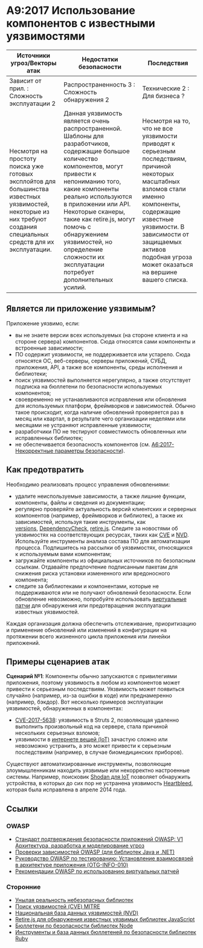 # A9:2017 Использование компонентов с известными уязвимостями

| Источники угроз/Векторы атак | Недостатки безопасности           | Последствия               |
| -- | -- | -- |
| Зависит от прил. : Сложность эксплуатации 2 | Распространенность 3 : Сложность обнаружения 2 | Технические 2 : Для бизнеса ? |
| Несмотря на простоту поиска уже готовых эксплойтов для большинства известных уязвимостей, некоторые из них требуют создания специальных средств для их эксплуатации. | Данная уязвимость является очень распространенной. Шаблоны для разработчиков, содержащие большое количество компонентов, могут привести к непониманию того, какие компоненты  реально используются в приложении или API. Некоторые сканеры, такие как retire.js, могут помочь с обнаружением уязвимостей, но определение сложности их эксплуатации потребует дополнительных усилий.| Несмотря на то, что не все уязвимости приводят к серьезным последствиям, причиной некоторых масштабных взломов стали именно компоненты, содержащие известные уязвимости. В зависимости от защищаемых активов подобная угроза может оказаться на вершине вашего списка. |

## Является ли приложение уязвимым?

Приложение уязвимо, если:

* вы не знаете версии всех используемых (на стороне клиента и на стороне сервера) компонентов. Сюда относятся сами компоненты и встроенные зависимости;
* ПО содержит уязвимости, не поддерживается или устарело. Сюда относятся ОС, веб-серверы, серверы приложений, СУБД, приложения, API, а также все компоненты, среды исполнения и библиотеки;
* поиск уязвимостей выполняется нерегулярно, а также отсутствует подписка на бюллетени по безопасности используемых компонентов;
* своевременно не устанавливаются исправления или обновления для используемых платформ, фреймворков и зависимостей. Обычно такое происходит, когда наличие обновлений проверяется раз в месяц или квартал, в результате чего организации неделями или месяцами не устраняют исправленные уязвимости;
* разработчики ПО не тестируют совместимость обновленных или исправленных библиотек;
* не обеспечивается безопасность компонентов (см. [A6:2017-Некорректные параметры безопасности](0xa6-security-misconfiguration.md)).

## Как предотвратить

Необходимо реализовать процесс управления обновлениями:

* удалите неиспользуемые зависимости, а также лишние функции, компоненты, файлы и сведения из документации;
* регулярно проверяйте актуальность версий клиентских и серверных компонентов (например, фреймворков и библиотек), а также их зависимостей, используя такие инструменты, как [versions](http://www.mojohaus.org/versions-maven-plugin/), [DependencyCheck](https://owasp.org/www-project-dependency-check/), [retire.js](https://github.com/retirejs/retire.js/). Следите за новостями об уязвимостях на соответствующих ресурсах, таких как [CVE](https://cve.mitre.org/) и [NVD](https://nvd.nist.gov/). Используйте инструменты анализа состава ПО для автоматизации процесса. Подпишитесь на рассылки об уязвимостях, относящихся к используемым вами компонентам;
* загружайте компоненты из официальных источников по безопасным ссылкам. Отдавайте предпочтение подписанным пакетам для снижения риска установки измененного или вредоносного компонента;
* следите за библиотеками и компонентами, которые не поддерживаются или не получают обновлений безопасности. Если обновление невозможно, попробуйте использовать [виртуальные патчи](https://owasp.org/www-community/Virtual_Patching_Best_Practices#What_is_a_Virtual_Patch.3F) для обнаружения или предотвращения эксплуатации известных уязвимостей.

Каждая организация должна обеспечить отслеживание, приоритизацию и применение обновлений или изменений в конфигурации на протяжении всего жизненного цикла приложения или линейки приложений.

## Примеры сценариев атак

**Сценарий №1**: Компоненты обычно запускаются с привилегиями приложения, поэтому уязвимость в любом из компонентов может привести к серьезным последствиям. Уязвимость может появиться случайно (например, из-за ошибки в коде) или преднамеренно (например, бэкдор). Вот несколько примеров эксплуатации уязвимостей, обнаруженных в компонентах:

* [CVE-2017-5638](https://cve.mitre.org/cgi-bin/cvename.cgi?name=CVE-2017-5638): уязвимость в Struts 2, позволяющая удаленно выполнить произвольный код на сервере, стала причиной нескольких серьезных взломов;
* уязвимости в [интернете вещей (IoT)](https://en.wikipedia.org/wiki/Internet_of_things) зачастую сложно или невозможно устранить, а это может привести к серьезным последствиям (например, в случае биомедицинских приборов).

Существуют автоматизированные инструменты, позволяющие злоумышленникам находить уязвимые или некорректно настроенные системы. Например, поисковик [Shodan для IoT](https://www.shodan.io/) позволяет обнаружить устройства, в которых до сих пор не устранена уязвимость [Heartbleed](https://en.wikipedia.org/wiki/Heartbleed), которая была исправлена в апреле 2014 года.

## Ссылки

### OWASP

* [Стандарт подтверждения безопасности приложений OWASP: V1 Архитектура, разработка и моделирование угроз](https://github.com/OWASP/ASVS/blob/v4.0.2/4.0/en/0x10-V1-Architecture.md)
* [Проверки зависимостей OWASP (для библиотек Java и .NET)](https://owasp.org/www-project-dependency-check/)
* [Руководство OWASP по тестированию: Установление взаимосвязей в архитектуре приложения (OTG-INFO-010)](https://owasp.org/www-project-web-security-testing-guide/latest/4-Web_Application_Security_Testing/01-Information_Gathering/10-Map_Application_Architecture)
* [Рекомендации OWASP по использованию виртуальных патчей](https://owasp.org/www-community/Virtual_Patching_Best_Practices)

### Сторонние

* [Унылая реальность небезопасных библиотек](https://cdn2.hubspot.net/hub/203759/file-1100864196-pdf/docs/Contrast_-_Insecure_Libraries_2014.pdf)
* [Поиск уязвимостей (CVE) MITRE](https://www.cvedetails.com/version-search.php)
* [Национальная база данных уязвимостей (NVD)](https://nvd.nist.gov/)
* [Retire.js для обнаружения известных уязвимых библиотек JavaScript](https://github.com/retirejs/retire.js/)
* [Бюллетени по безопасности библиотек Node](https://nodesecurity.io/advisories)
* [Инструменты и база данных бюллетеней по безопасности библиотек Ruby](https://rubysec.com/)